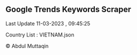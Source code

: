 

## Google Trends Keywords Scraper 
 
Last Update 11-03-2023 , 09:45:25

Country List :
VIETNAM.json



© Abdul Muttaqin 
